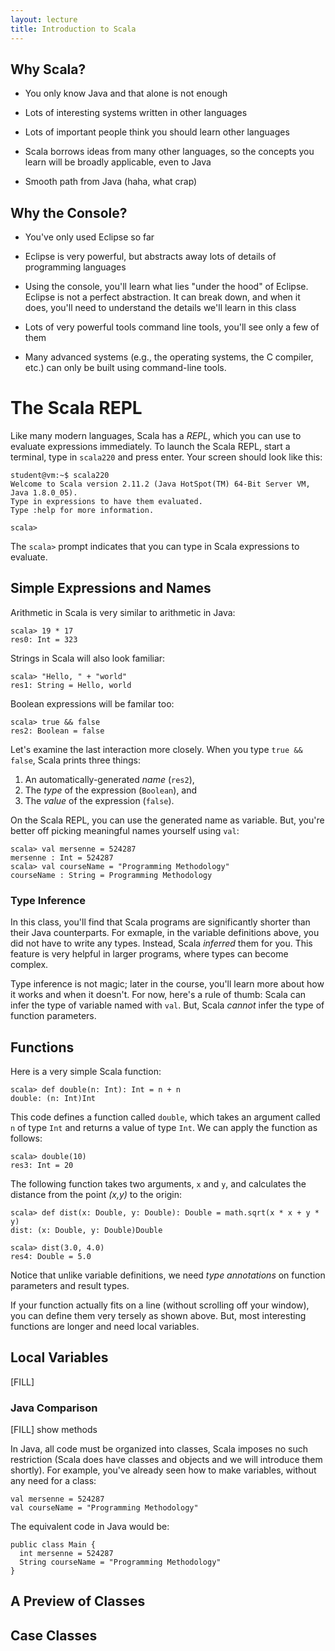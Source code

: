 ```yaml
---
layout: lecture
title: Introduction to Scala
---
```


## Why Scala?

- You only know Java and that alone is not enough

- Lots of interesting systems written in other languages

- Lots of important people think you should learn other languages

- Scala borrows ideas from many other languages, so the concepts you learn
  will be broadly applicable, even to Java

- Smooth path from Java (haha, what crap)

## Why the Console?

- You've only used Eclipse so far

- Eclipse is very powerful, but abstracts away lots of details of programming
  languages

- Using the console, you'll learn what lies "under the hood" of Eclipse.
  Eclipse is not a perfect abstraction. It can break down, and when it does,
  you'll need to understand the details we'll learn in this class

- Lots of very powerful tools command line tools, you'll see only a few of them

- Many advanced systems (e.g., the operating systems, the C compiler, etc.) can
  only be built using command-line tools.

# The Scala REPL

Like many modern languages, Scala has a *REPL*, which you can use to evaluate
expressions immediately. To launch the Scala REPL, start a terminal,
type in `scala220` and press enter. Your screen should look like this:

~~~
student@vm:~$ scala220
Welcome to Scala version 2.11.2 (Java HotSpot(TM) 64-Bit Server VM, Java 1.8.0_05).
Type in expressions to have them evaluated.
Type :help for more information.

scala>
~~~

The `scala>` prompt indicates that you can type in Scala expressions to
evaluate.

## Simple Expressions and Names

Arithmetic in Scala is very similar to arithmetic in Java:

~~~
scala> 19 * 17
res0: Int = 323
~~~

Strings in Scala will also look familiar:

~~~
scala> "Hello, " + "world"
res1: String = Hello, world
~~~

Boolean expressions will be familar too:

~~~
scala> true && false
res2: Boolean = false
~~~

Let's examine the last interaction more closely. When you type `true && false`,
Scala prints three things:

1. An automatically-generated *name* (`res2`),
2. The *type* of the expression (`Boolean`), and
3. The *value* of the expression (`false`).

On the Scala REPL, you can use the generated name as variable. But, you're
better off picking meaningful names yourself using `val`:

~~~
scala> val mersenne = 524287
mersenne : Int = 524287
scala> val courseName = "Programming Methodology"
courseName : String = Programming Methodology
~~~

### Type Inference

In this class, you'll find that Scala programs are significantly shorter than
their Java counterparts. For exmaple, in the variable definitions above, you did
not have to write any types. Instead, Scala *inferred* them for you. This
feature is very helpful in larger programs, where types can become complex.

Type inference is not magic; later in the course, you'll learn more about how it
works and when it doesn't. For now, here's a rule of thumb: Scala can infer the
type of variable named with `val`. But, Scala *cannot* infer the type of
function parameters.

## Functions

Here is a very simple Scala function:

~~~
scala> def double(n: Int): Int = n + n
double: (n: Int)Int
~~~

This code defines a function called `double`, which takes an argument called
`n` of type `Int` and returns a value of type `Int`. We can apply the
function as follows:

~~~
scala> double(10)
res3: Int = 20
~~~

The following function takes two arguments, `x` and `y`, and calculates the
distance from the point *(x,y)* to the origin:

~~~
scala> def dist(x: Double, y: Double): Double = math.sqrt(x * x + y * y)
dist: (x: Double, y: Double)Double

scala> dist(3.0, 4.0)
res4: Double = 5.0
~~~

Notice that unlike variable definitions, we need *type annotations*
on function parameters and result types.

If your function actually fits on a line (without scrolling off your window),
you can define them very tersely as shown above. But, most interesting
functions are longer and need local variables.

## Local Variables

[FILL]


### Java Comparison

[FILL] show methods

In Java, all code must be organized into classes, Scala imposes no such
restriction (Scala does have classes and objects and we will introduce them
shortly). For example, you've already seen how to make variables, without
any need for a class:

~~~
val mersenne = 524287
val courseName = "Programming Methodology"
~~~

The equivalent code in Java would be:

~~~
public class Main {
  int mersenne = 524287
  String courseName = "Programming Methodology"
}
~~~

## A Preview of Classes

## Case Classes








